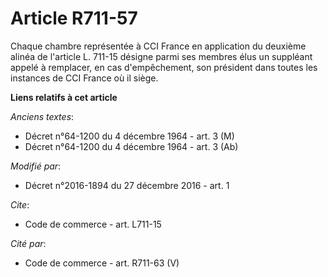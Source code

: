 # Article R711-57

Chaque chambre représentée à CCI France en application du deuxième alinéa de l'article L. 711-15 désigne parmi ses membres
élus un suppléant appelé à remplacer, en cas d'empêchement, son président dans toutes les instances de CCI France où il
siège.

**Liens relatifs à cet article**

_Anciens textes_:

  - Décret n°64-1200 du 4 décembre 1964 - art. 3 (M)
  - Décret n°64-1200 du 4 décembre 1964 - art. 3 (Ab)

_Modifié par_:

  - Décret n°2016-1894 du 27 décembre 2016 - art. 1

_Cite_:

  - Code de commerce - art. L711-15

_Cité par_:

  - Code de commerce - art. R711-63 (V)
